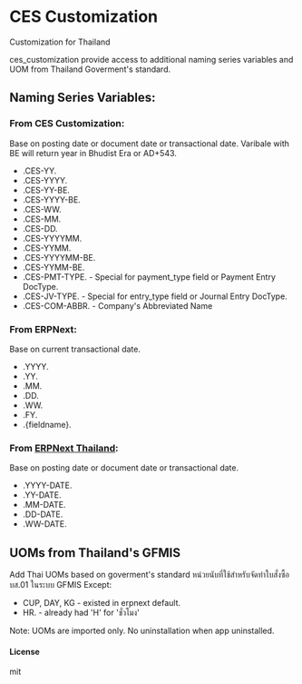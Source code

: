 # CES Customization

Customization for Thailand

ces_customization provide access to additional naming series variables and UOM from Thailand Goverment's standard.

## Naming Series Variables:

### From CES Customization:

Base on posting date or document date or transactional date. Varibale with BE will return year in Bhudist Era or AD+543.
- .CES-YY.
- .CES-YYYY.
- .CES-YY-BE.
- .CES-YYYY-BE.
- .CES-WW.
- .CES-MM.
- .CES-DD.
- .CES-YYYYMM.
- .CES-YYMM.
- .CES-YYYYMM-BE.
- .CES-YYMM-BE.
- .CES-PMT-TYPE.  - Special for payment_type field or Payment Entry DocType.
- .CES-JV-TYPE.   - Special for entry_type field or Journal Entry DocType.
- .CES-COM-ABBR.  - Company's Abbreviated Name


### From ERPNext:

Base on current transactional date.
- .YYYY.
- .YY.
- .MM.
- .DD.
- .WW.
- .FY.
- .{fieldname}.

### From [ERPNext Thailand](https://github.com/ecosoft-frappe/erpnext_thailand):

Base on posting date or document date or transactional date.
- .YYYY-DATE.
- .YY-DATE.
- .MM-DATE.
- .DD-DATE.
- .WW-DATE.


## UOMs from Thailand's GFMIS

Add Thai UOMs based on goverment's standard หน่วยนับที่ใช้สำหรับจัดทำใบสั่งซื้อ บส.01 ในระบบ GFMIS
Except:
- CUP, DAY, KG - existed in erpnext default.
- HR. - already had 'H' for 'ชั่วโมง'

Note: UOMs are imported only. No uninstallation when app uninstalled.


#### License

mit